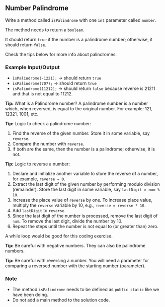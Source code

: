 ## Number Palindrome

Write a method called `isPalindrome` with one `int` parameter called `number`.

The method needs to return a `boolean`.

It should return `true` if the number is a palindrome number; otherwise, it should return `false`.

Check the tips below for more info about palindromes.

### Example Input/Output

- `isPalindrome(-1221);` → should return `true`
- `isPalindrome(707);` → should return `true`
- `isPalindrome(11212);` → should return `false` because reverse is 21211 and that is not equal to 11212.

**Tip:** What is a Palindrome number? A palindrome number is a number which, when reversed, is equal to the original number. For example: 121, 12321, 1001, etc.

**Tip:** Logic to check a palindrome number:

1. Find the reverse of the given number. Store it in some variable, say `reverse`.
2. Compare the number with `reverse`.
3. If both are the same, then the number is a palindrome; otherwise, it is not.

**Tip:** Logic to reverse a number:

1. Declare and initialize another variable to store the reverse of a number, for example, `reverse = 0`.
2. Extract the last digit of the given number by performing modulo division (remainder). Store the last digit in some variable, say `lastDigit = num % 10`.
3. Increase the place value of `reverse` by one. To increase place value, multiply the `reverse` variable by 10, e.g., `reverse = reverse * 10`.
4. Add `lastDigit` to `reverse`.
5. Since the last digit of the number is processed, remove the last digit of `num`. To remove the last digit, divide the number by 10.
6. Repeat the steps until the number is not equal to (or greater than) zero.

A while loop would be good for this coding exercise.

**Tip:** Be careful with negative numbers. They can also be palindrome numbers.

**Tip:** Be careful with reversing a number. You will need a parameter for comparing a reversed number with the starting number (parameter).

### Note

- The method `isPalindrome` needs to be defined as `public static` like we have been doing.
- Do not add a main method to the solution code.
